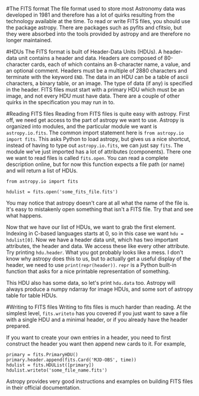 #The FITS format
The file format used to store most Astronomy data was developed in 1981 and therefore has a lot of quirks resulting from the technology available at the time. To read or write FITS files, you should use the package astropy. There are packages such as pyfits and cfitsio, but they were absorbed into the tools provided by astropy and are therefore no longer maintained.

#HDUs
The FITS format is built of Header-Data Units (HDUs). A header-data unit contains a header and data. Headers are composed of 80-character cards, each of which contains an 8-character name, a value, and an optional comment. Headers must be a multiple of 2880 characters and terminate with the keyword `END`. The data in an HDU can be a table of ascii characters, a binary table, or an image. The type of data (if any) is specified in the header. FITS files must start with a primary HDU which must be an image, and not every HDU must have data. There are a couple of other quirks in the specification you may run in to.

#Reading FITS files
Reading from FITS files is quite easy with astropy. First off, we need get access to the part of astropy we want to use. Astropy is organized into modules, and the particular module we want is `astropy.io.fits`. The common import statement here is `from astropy.io import fits`. This asks Python to load astropy, but gives us a nice shortcut, instead of having to type out `astropy.io.fits`, we can just say `fits`. The module we've just imported has a lot of attributes (components). There one we want to read files is called `fits.open`. You can read a complete description online, but for now this function expects a file path (or name) and will return a list of HDUs.

```
from astropy.io import fits

hdulist = fits.open('some_fits_file.fits')
```

You may notice that astropy doesn't care at all what the name of the file is. It's easy to mistakenly open something that isn't a FITS file. Try that and see what happens.

Now that we have our list of HDUs, we want to grab the first element. Indexing in C-based languages starts at 0, so in this case we want `hdu = hdulist[0]`. Now we have a header data unit, which has two important attributes, the header and data. We access these like every other attribute. Try printing `hdu.header`. What you got probably looks like a mess. I don't know why astropy does this to us, but to actually get a useful display of the header, we need to use `print(repr(header))`. `repr` is a Python built-in function that asks for a nice printable representation of something.

This HDU also has some data, so let's print `hdu.data` too. Astropy will always produce a numpy ndarray for image HDUs, and some sort of astropy table for table HDUs.

#Writing to FITS files
Writing to fits files is much harder than reading. At the simplest level, `fits.writeto` has you covered if you just want to save a file with a single HDU and a minimal header, or if you already have the header prepared.

If you want to create your own entries in a header, you need to first construct the header you want then append new cards to it. For example,

```
primary = fits.PrimaryHDU()
primary.header.append(fits.Card('MJD-OBS', time))
hdulist = fits.HDUList([primary])
hdulist.writeto('some_file_name.fits')
```

Astropy provides very good instructions and examples on building FITS files in their official documentation.